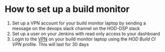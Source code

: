 # How to set up a build monitor

1. Set up a VPN account for your build monitor laptop by sending a message on the devops slack channel on the HOD-DSP slack
2. Set up a user on your Jenkins with read only access to your dashboard
3. Login to the [VPN](https://authd.digital.homeoffice.gov.uk/v1/profiles) on your build monitor laptop using the *HOD Build CI VPN* profile. This will last for 30 days
